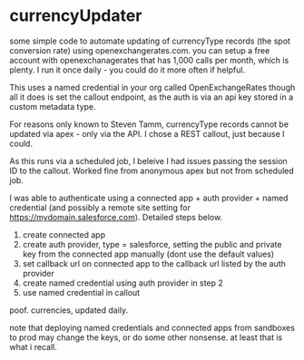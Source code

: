 # currencyUpdater
some simple code to automate updating of currencyType records (the spot conversion rate) using openexchangerates.com.  you can setup a free account with openexchanagerates that has 1,000 calls per month, which is plenty.  I run it once daily - you could do it more often if helpful.

This uses a named credential in your org called OpenExchangeRates though all it does is set the callout endpoint, as the auth is via an api key stored in a custom metadata type.

For reasons only known to Steven Tamm, currencyType records cannot be updated via apex - only via the API.  I chose a REST callout, just because I could.

As this runs via a scheduled job, I beleive I had issues passing the session ID to the callout.  Worked fine from anonymous apex but not from scheduled job.

I was able to authenticate using a connected app + auth provider + named credential (and possibly a remote site setting for https://mydomain.salesforce.com).  Detailed steps below.

1. create connected app
2. create auth provider, type = salesforce, setting the public and private key from the connected app manually (dont use the default values)
3. set callback url on connected app to the callback url listed by the auth provider
4. create named credential using auth provider in step 2
5. use named credential in callout

poof.  currencies, updated daily.  

note that deploying named credentials and connected apps from sandboxes to prod may change the keys, or do some other nonsense.  at least that is what i recall.
